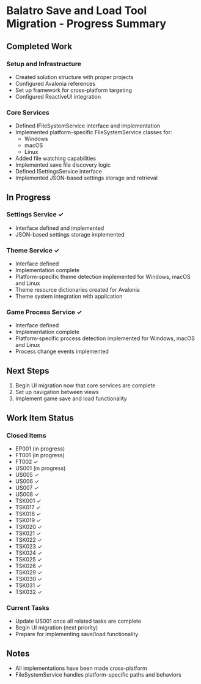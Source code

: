 # Balatro Save and Load Tool Migration - Progress Summary

## Completed Work

### Setup and Infrastructure
- Created solution structure with proper projects
- Configured Avalonia references
- Set up framework for cross-platform targeting
- Configured ReactiveUI integration

### Core Services
- Defined IFileSystemService interface and implementation
- Implemented platform-specific FileSystemService classes for:
  - Windows
  - macOS
  - Linux
- Added file watching capabilities
- Implemented save file discovery logic
- Defined ISettingsService interface
- Implemented JSON-based settings storage and retrieval

## In Progress

### Settings Service ✓
- Interface defined and implemented
- JSON-based settings storage implemented

### Theme Service ✓
- Interface defined
- Implementation complete
- Platform-specific theme detection implemented for Windows, macOS and Linux
- Theme resource dictionaries created for Avalonia
- Theme system integration with application

### Game Process Service ✓
- Interface defined
- Implementation complete
- Platform-specific process detection implemented for Windows, macOS and Linux
- Process change events implemented

## Next Steps

1. Begin UI migration now that core services are complete
2. Set up navigation between views
3. Implement game save and load functionality

## Work Item Status

### Closed Items
- EP001 (in progress)
- FT001 (in progress)
- FT002 ✓
- US001 (in progress)
- US005 ✓
- US006 ✓
- US007 ✓
- US008 ✓
- TSK001 ✓
- TSK017 ✓
- TSK018 ✓
- TSK019 ✓
- TSK020 ✓
- TSK021 ✓
- TSK022 ✓
- TSK023 ✓
- TSK024 ✓
- TSK025 ✓
- TSK026 ✓
- TSK029 ✓
- TSK030 ✓
- TSK031 ✓
- TSK032 ✓

### Current Tasks
- Update US001 once all related tasks are complete
- Begin UI migration (next priority)
- Prepare for implementing save/load functionality

## Notes
- All implementations have been made cross-platform
- FileSystemService handles platform-specific paths and behaviors
